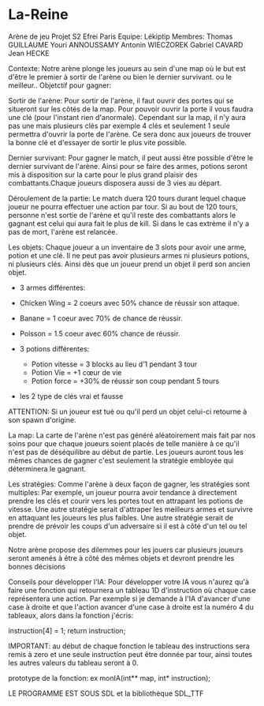 # La-Reine
Arène de jeu Projet S2 Efrei Paris
Equipe: Lékiptip 
Membres: Thomas GUILLAUME
         Youri ANNOUSSAMY
         Antonin WIECZOREK
         Gabriel CAVARD
         Jean HECKE

Contexte: Notre arène plonge les joueurs au sein d'une map où le but est d'être le premier à sortir de l'arène ou bien le dernier survivant. ou le meilleur..
Objetctif pour gagner:

  Sortir de l'arène: 
    Pour sortir de l'arène, il faut ouvrir des portes qui se situeront sur les côtés de la map. Pour pouvoir ouvrir la porte il       vous faudra une clé (pour l'instant rien d'anormale). Cependant sur la map, il n'y aura pas une mais plusieurs clés par exemple 4 clés et seulement 1 seule permettra d'ouvrir la porte de l'arène. Ce sera donc aux joueurs de trouver la bonne clé et d'essayer de sortir le plus vite possible.
  
  Dernier survivant:
    Pour gagner le match, il peut aussi être possible d'être le dernier survivant de l'arène. Ainsi pour se faire des armes, potions seront mis à disposition sur la carte pour le plus grand plaisir des combattants.Chaque joueurs disposera aussi de 3 vies au départ.
    
Déroulement de la partie:
  Le match duera 120 tours durant lequel chaque joueur ne pourra effectuer une action par tour. Si au bout de 120 tours, personne n'est sortie de l'arène et qu'il reste des combattants alors le gagnant est celui qui aura fait le plus de kill. Si dans le cas extrème il n'y a pas de mort, l'arène est relancée. 

  
Les objets:
  Chaque joueur a un inventaire de 3 slots pour avoir une arme, potion et une clé. Il ne peut pas avoir plusieurs armes ni plusieurs potions, ni plusieurs clés. Ainsi dès que un joueur prend un objet il perd son ancien objet.
  
  - 3 armes différentes:
   - Chicken Wing = 2 coeurs avec 50% chance de réussir son attaque.
   - Banane = 1 coeur avec  70% de chance de réussir.
   - Poisson = 1.5 coeur avec 60% chance de réussir.
   
  - 3 potions différentes:
    - Potion vitesse = 3 blocks au lieu d’1 pendant 3 tour  
    - Potion Vie = +1 cœur de vie 
    - Potion force = +30% de réussir son coup pendant 5 tours
    
  - les 2 type de clés vrai et fausse
  
  ATTENTION: Si un joueur est tué ou qu'il perd un objet celui-ci retourne à son spawn d'origine.
  
La map:
    La carte de l'arène n'est pas généré aléatoirement mais fait par nos soins pour que chaque joueurs soient placés de telle manière à ce qu'il n'est pas de déséquilibre au début de partie. Les joueurs auront tous les mêmes chances de gagner c'est seulement la stratégie embloyée qui déterminera le gagnant.
   
Les stratégies:
  Comme l'arène à deux façon de gagner, les stratégies sont multiples:
    Par exemple, un joueur pourra avoir tendance à directement prendre les clés et courir vers les portes tout en attrapant les potions de vitesse.
    Une autre stratégie serait d'attraper les meilleurs armes et survivre en attaquant les joueurs les plus faibles. 
    Une autre stratégie serait de prendre de prévoir les coups d'un adversaire si il est à côté d'un tel ou tel objet. 
    
   Notre arène propose des dilemmes pour les jouers car plusieurs joueurs seront amenés à être à côté des mêmes objets et devront prendre les bonnes décisions  
    
Conseils pour développer l'IA:
  Pour développer votre IA vous n'aurez qu'à faire une fonction qui retournera un tableau 1D d'instruction où chaque case représentera une action. Par exemple si je demande à l'IA d'avancer d'une case à droite et que l'action avancer d'une case à droite est la numéro 4 du tableaux, alors dans la fonction j'écris:
  
  instruction[4] = 1; 
  return instruction;
  
  IMPORTANT: au début de chaque fonction le tableau des instructions sera remis à zero et une seule instruction peut être donnée par tour, ainsi toutes les autres valeurs du tableau seront à 0.

prototype de la fonction: ex monIA(int** map, int* instruction);

  LE PROGRAMME EST SOUS SDL et la bibliothèque SDL_TTF

  
